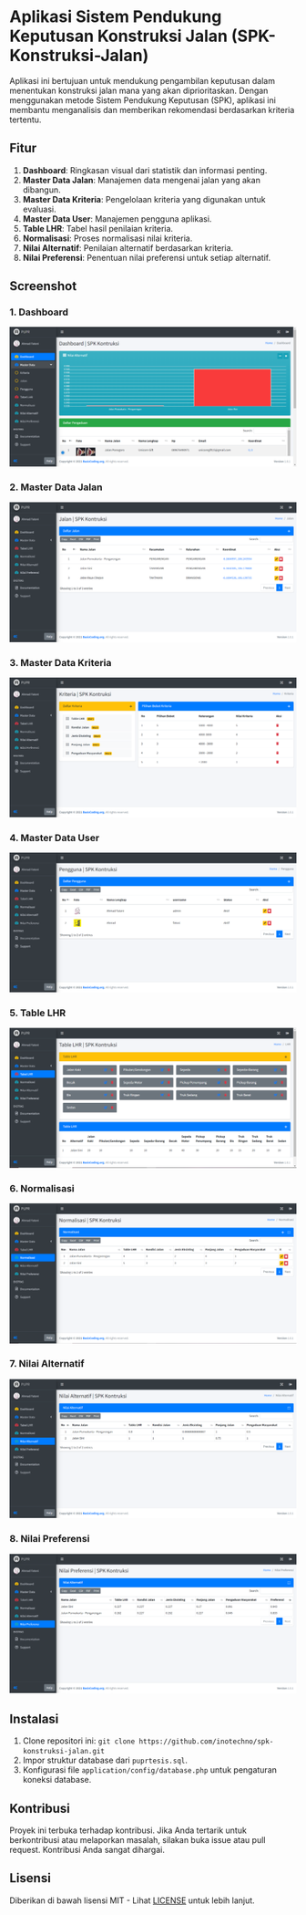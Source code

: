 # Aplikasi Sistem Pendukung Keputusan Konstruksi Jalan (SPK-Konstruksi-Jalan)

Aplikasi ini bertujuan untuk mendukung pengambilan keputusan dalam menentukan konstruksi jalan mana yang akan diprioritaskan. Dengan menggunakan metode Sistem Pendukung Keputusan (SPK), aplikasi ini membantu menganalisis dan memberikan rekomendasi berdasarkan kriteria tertentu.

## Fitur

1. **Dashboard**: Ringkasan visual dari statistik dan informasi penting.
2. **Master Data Jalan**: Manajemen data mengenai jalan yang akan dibangun.
3. **Master Data Kriteria**: Pengelolaan kriteria yang digunakan untuk evaluasi.
4. **Master Data User**: Manajemen pengguna aplikasi.
5. **Table LHR**: Tabel hasil penilaian kriteria.
6. **Normalisasi**: Proses normalisasi nilai kriteria.
7. **Nilai Alternatif**: Penilaian alternatif berdasarkan kriteria.
8. **Nilai Preferensi**: Penentuan nilai preferensi untuk setiap alternatif.

## Screenshot

### 1. Dashboard

![Dashboard](screenshots/dashboard.png)

### 2. Master Data Jalan

![Master Data Jalan](screenshots/master_data_jalan.png)

### 3. Master Data Kriteria

![Master Data Kriteria](screenshots/master_data_kriteria.png)

### 4. Master Data User

![Master Data User](screenshots/master_data_users.png)

### 5. Table LHR

![Table LHR](screenshots/table_lhr.png)

### 6. Normalisasi

![Normalisasi](screenshots/normalisasi.png)

### 7. Nilai Alternatif

![Nilai Alternatif](screenshots/nilai_alternatif.png)

### 8. Nilai Preferensi

![Nilai Preferensi](screenshots/nilai_preferensi.png)

## Instalasi

1. Clone repositori ini: `git clone https://github.com/inotechno/spk-konstruksi-jalan.git`
2. Impor struktur database dari `puprtesis.sql`.
3. Konfigurasi file `application/config/database.php` untuk pengaturan koneksi database.

## Kontribusi

Proyek ini terbuka terhadap kontribusi. Jika Anda tertarik untuk berkontribusi atau melaporkan masalah, silakan buka issue atau pull request. Kontribusi Anda sangat dihargai.

## Lisensi

Diberikan di bawah lisensi MIT - Lihat [LICENSE](LICENSE) untuk lebih lanjut.
